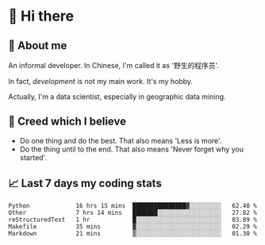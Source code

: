 # 👋 Hi there

## :speech_balloon: About me

An informal developer. In Chinese, I'm called it as '野生的程序员'.

In fact, _development_ is not my main work. It's my hobby.

Actually, I'm a data scientist, especially in geographic data mining.

## :see_no_evil: Creed which I believe

- Do one thing and do the best. That also means 'Less is more'.
- Do the thing until to the end. That also means 'Never forget why you started'.

## :chart_with_upwards_trend: Last 7 days my coding stats

<!--START_SECTION:waka-->
```text
Python             16 hrs 15 mins  ███████████████▓░░░░░░░░░   62.40 % 
Other              7 hrs 14 mins   ███████░░░░░░░░░░░░░░░░░░   27.82 % 
reStructuredText   1 hr            █░░░░░░░░░░░░░░░░░░░░░░░░   03.89 % 
Makefile           35 mins         ▓░░░░░░░░░░░░░░░░░░░░░░░░   02.29 % 
Markdown           21 mins         ▒░░░░░░░░░░░░░░░░░░░░░░░░   01.38 % 
```
<!--END_SECTION:waka-->
